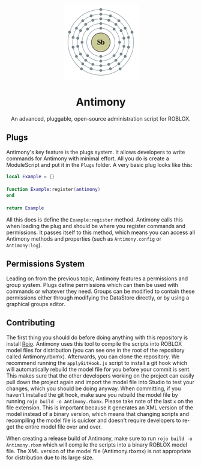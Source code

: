 <p align="center">
<img src="/antimony.png">
</p>

<h1 align="center">Antimony</h1>

<p align="center">
An advanced, pluggable, open-source administration script for ROBLOX.
</p>

## Plugs
Antimony's key feature is the plugs system. It allows developers to write commands for Antimony with minimal effort. All you do is create a ModuleScript and put it in the `Plugs` folder. A very basic plug looks like this:

```lua
local Example = {}

function Example:register(antimony)
end

return Example
```

All this does is define the `Example:register` method. Antimony calls this when loading the plug and should be where you register commands and permissions. It passes itself to this method, which means you can access all Antimony methods and properties (such as `Antimony.config` or `Antimony:log`).

## Permissions System
Leading on from the previous topic, Antimony features a permissions and group system. Plugs define permissions which can then be used with commands or whatever they need. Groups can be modified to contain these permissions either through modifying the DataStore directly, or by using a graphical groups editor.

## Contributing
The first thing you should do before doing anything with this repository is install [Rojo](https://github.com/LPGhatguy/rojo). Antimony uses this tool to compile the scripts into ROBLOX model files for distribution (you can see one in the root of the repository called Antimony.rbxmx). Afterwards, you can clone the repository. We recommend running the `applyGitHook.js` script to install a git hook which will automatically rebuild the model file for you before your commit is sent. This makes sure that the other developers working on the project can easily pull down the project again and import the model file into Studio to test your changes, which you should be doing anyway. When committing, if you haven't installed the git hook, make sure you rebuild the model file by running `rojo build -o Antimony.rbxmx`. Please take note of the last `x` on the file extension. This is important because it generates an XML version of the model instead of a binary version, which means that changing scripts and recompiling the model file is quicker and doesn't require developers to re-get the entire model file over and over.

When creating a release build of Antimony, make sure to run `rojo build -o Antimony.rbxm` which will compile the scripts into a binary ROBLOX model file. The XML version of the model file (Antimony.rbxmx) is not appropriate for distribution due to its large size.